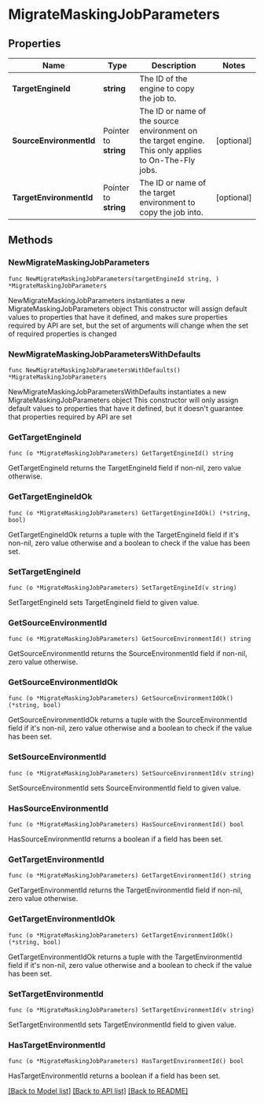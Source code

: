 # MigrateMaskingJobParameters

## Properties

Name | Type | Description | Notes
------------ | ------------- | ------------- | -------------
**TargetEngineId** | **string** | The ID of the engine to copy the job to. | 
**SourceEnvironmentId** | Pointer to **string** | The ID or name of the source environment on the target engine. This only applies to On-The-Fly jobs. | [optional] 
**TargetEnvironmentId** | Pointer to **string** | The ID or name of the target environment to copy the job into. | [optional] 

## Methods

### NewMigrateMaskingJobParameters

`func NewMigrateMaskingJobParameters(targetEngineId string, ) *MigrateMaskingJobParameters`

NewMigrateMaskingJobParameters instantiates a new MigrateMaskingJobParameters object
This constructor will assign default values to properties that have it defined,
and makes sure properties required by API are set, but the set of arguments
will change when the set of required properties is changed

### NewMigrateMaskingJobParametersWithDefaults

`func NewMigrateMaskingJobParametersWithDefaults() *MigrateMaskingJobParameters`

NewMigrateMaskingJobParametersWithDefaults instantiates a new MigrateMaskingJobParameters object
This constructor will only assign default values to properties that have it defined,
but it doesn't guarantee that properties required by API are set

### GetTargetEngineId

`func (o *MigrateMaskingJobParameters) GetTargetEngineId() string`

GetTargetEngineId returns the TargetEngineId field if non-nil, zero value otherwise.

### GetTargetEngineIdOk

`func (o *MigrateMaskingJobParameters) GetTargetEngineIdOk() (*string, bool)`

GetTargetEngineIdOk returns a tuple with the TargetEngineId field if it's non-nil, zero value otherwise
and a boolean to check if the value has been set.

### SetTargetEngineId

`func (o *MigrateMaskingJobParameters) SetTargetEngineId(v string)`

SetTargetEngineId sets TargetEngineId field to given value.


### GetSourceEnvironmentId

`func (o *MigrateMaskingJobParameters) GetSourceEnvironmentId() string`

GetSourceEnvironmentId returns the SourceEnvironmentId field if non-nil, zero value otherwise.

### GetSourceEnvironmentIdOk

`func (o *MigrateMaskingJobParameters) GetSourceEnvironmentIdOk() (*string, bool)`

GetSourceEnvironmentIdOk returns a tuple with the SourceEnvironmentId field if it's non-nil, zero value otherwise
and a boolean to check if the value has been set.

### SetSourceEnvironmentId

`func (o *MigrateMaskingJobParameters) SetSourceEnvironmentId(v string)`

SetSourceEnvironmentId sets SourceEnvironmentId field to given value.

### HasSourceEnvironmentId

`func (o *MigrateMaskingJobParameters) HasSourceEnvironmentId() bool`

HasSourceEnvironmentId returns a boolean if a field has been set.

### GetTargetEnvironmentId

`func (o *MigrateMaskingJobParameters) GetTargetEnvironmentId() string`

GetTargetEnvironmentId returns the TargetEnvironmentId field if non-nil, zero value otherwise.

### GetTargetEnvironmentIdOk

`func (o *MigrateMaskingJobParameters) GetTargetEnvironmentIdOk() (*string, bool)`

GetTargetEnvironmentIdOk returns a tuple with the TargetEnvironmentId field if it's non-nil, zero value otherwise
and a boolean to check if the value has been set.

### SetTargetEnvironmentId

`func (o *MigrateMaskingJobParameters) SetTargetEnvironmentId(v string)`

SetTargetEnvironmentId sets TargetEnvironmentId field to given value.

### HasTargetEnvironmentId

`func (o *MigrateMaskingJobParameters) HasTargetEnvironmentId() bool`

HasTargetEnvironmentId returns a boolean if a field has been set.


[[Back to Model list]](../README.md#documentation-for-models) [[Back to API list]](../README.md#documentation-for-api-endpoints) [[Back to README]](../README.md)


